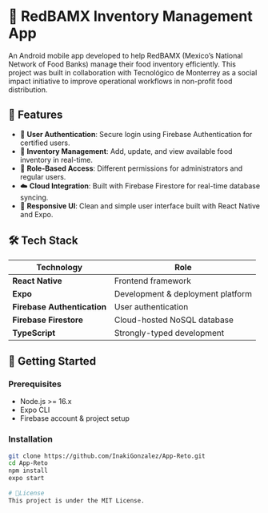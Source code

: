 # 🥫 RedBAMX Inventory Management App

An Android mobile app developed to help RedBAMX (Mexico’s National Network of Food Banks) manage their food inventory efficiently. This project was built in collaboration with Tecnológico de Monterrey as a social impact initiative to improve operational workflows in non-profit food distribution.

## 📱 Features

- 🔐 **User Authentication**: Secure login using Firebase Authentication for certified users.
- 🧾 **Inventory Management**: Add, update, and view available food inventory in real-time.
- 👥 **Role-Based Access**: Different permissions for administrators and regular users.
- ☁️ **Cloud Integration**: Built with Firebase Firestore for real-time database syncing.
- 🎨 **Responsive UI**: Clean and simple user interface built with React Native and Expo.

## 🛠️ Tech Stack

| Technology | Role |
|------------|------|
| **React Native** | Frontend framework |
| **Expo** | Development & deployment platform |
| **Firebase Authentication** | User authentication |
| **Firebase Firestore** | Cloud-hosted NoSQL database |
| **TypeScript** | Strongly-typed development |

## 🚀 Getting Started

### Prerequisites

- Node.js >= 16.x
- Expo CLI
- Firebase account & project setup

### Installation

```bash
git clone https://github.com/InakiGonzalez/App-Reto.git
cd App-Reto
npm install
expo start
 
# 📜License
This project is under the MIT License.
